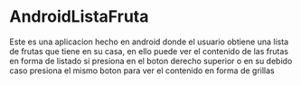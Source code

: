 # AndroidListaFruta

Este es una aplicacion hecho en android donde el usuario obtiene una lista de frutas que tiene en su casa, en ello puede ver el contenido de las frutas en forma de listado si presiona en el boton derecho superior o en su debido caso presiona el mismo boton para ver el contenido en forma de grillas

